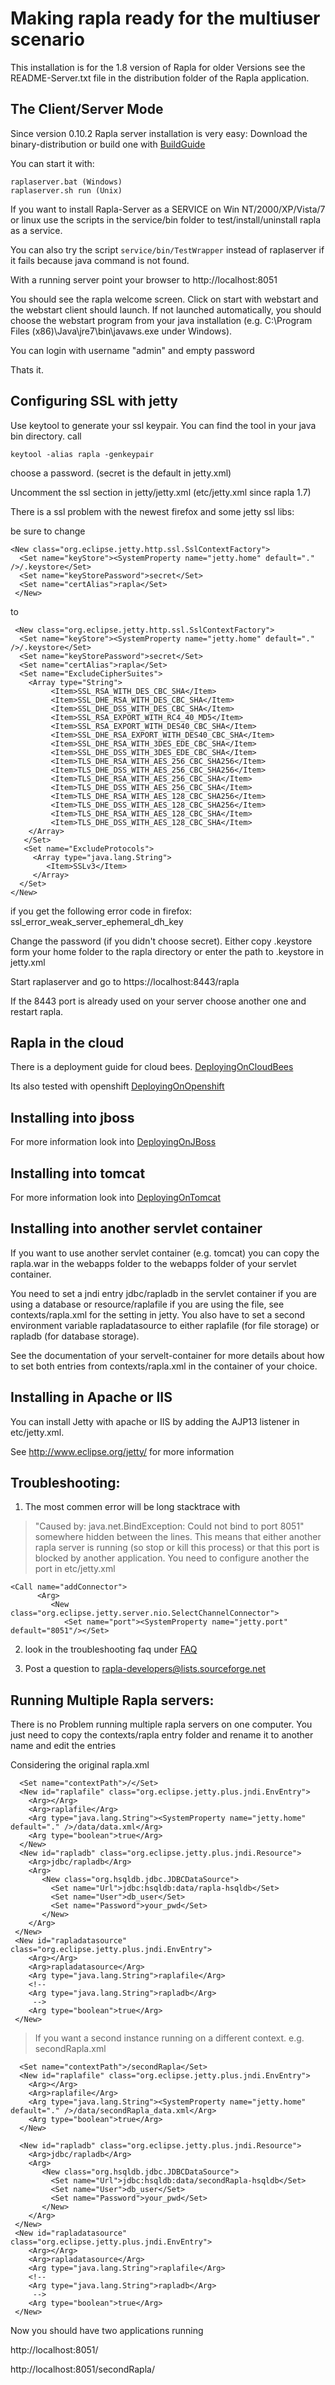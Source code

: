 # Making rapla ready for the multiuser scenario #

This installation is for the 1.8 version of Rapla for older Versions see the README-Server.txt file in the distribution folder of the Rapla application.

## The Client/Server Mode ##

Since version 0.10.2 Rapla server installation is very easy:
Download the binary-distribution or build one with [BuildGuide](BuildGuide.md)

You can start it with:
```
raplaserver.bat (Windows)
raplaserver.sh run (Unix)
```

If you want to install Rapla-Server as a SERVICE on Win NT/2000/XP/Vista/7 or linux
use the scripts in the service/bin folder to test/install/uninstall rapla as a service.

You can also try the script `service/bin/TestWrapper` instead of raplaserver if it fails because java command is not found.

With a running server point your browser to
http://localhost:8051

You should see the rapla welcome screen. Click on start with webstart
and the webstart client should launch. If not launched automatically,
you should choose the webstart program from your
java installation (e.g. C:\Program Files (x86)\Java\jre7\bin\javaws.exe under Windows).

You can login with username "admin" and empty password

Thats it.

## Configuring SSL with jetty ##

Use keytool to generate your ssl keypair. You can find the tool in your java bin directory.
call
```
keytool -alias rapla -genkeypair
```

choose a password. (secret is the default in jetty.xml)

Uncomment the ssl section in jetty/jetty.xml
(etc/jetty.xml since rapla 1.7)

There is a ssl problem with the newest firefox and some jetty ssl libs:

be sure to change

```
<New class="org.eclipse.jetty.http.ssl.SslContextFactory">
  <Set name="keyStore"><SystemProperty name="jetty.home" default="." />/.keystore</Set>
  <Set name="keyStorePassword">secret</Set>
  <Set name="certAlias">rapla</Set>
 </New>
```

to

```
 <New class="org.eclipse.jetty.http.ssl.SslContextFactory">
  <Set name="keyStore"><SystemProperty name="jetty.home" default="." />/.keystore</Set>
  <Set name="keyStorePassword">secret</Set>
  <Set name="certAlias">rapla</Set>
  <Set name="ExcludeCipherSuites">
    <Array type="String">
	     <Item>SSL_RSA_WITH_DES_CBC_SHA</Item>
	     <Item>SSL_DHE_RSA_WITH_DES_CBC_SHA</Item>
	     <Item>SSL_DHE_DSS_WITH_DES_CBC_SHA</Item>
	     <Item>SSL_RSA_EXPORT_WITH_RC4_40_MD5</Item>
	     <Item>SSL_RSA_EXPORT_WITH_DES40_CBC_SHA</Item>
	     <Item>SSL_DHE_RSA_EXPORT_WITH_DES40_CBC_SHA</Item>
	     <Item>SSL_DHE_RSA_WITH_3DES_EDE_CBC_SHA</Item>
	     <Item>SSL_DHE_DSS_WITH_3DES_EDE_CBC_SHA</Item>
	     <Item>TLS_DHE_RSA_WITH_AES_256_CBC_SHA256</Item>
	     <Item>TLS_DHE_DSS_WITH_AES_256_CBC_SHA256</Item>
	     <Item>TLS_DHE_RSA_WITH_AES_256_CBC_SHA</Item>
	     <Item>TLS_DHE_DSS_WITH_AES_256_CBC_SHA</Item>
	     <Item>TLS_DHE_RSA_WITH_AES_128_CBC_SHA256</Item>
	     <Item>TLS_DHE_DSS_WITH_AES_128_CBC_SHA256</Item>
	     <Item>TLS_DHE_RSA_WITH_AES_128_CBC_SHA</Item>
	     <Item>TLS_DHE_DSS_WITH_AES_128_CBC_SHA</Item>
    </Array>
   </Set>
   <Set name="ExcludeProtocols">
     <Array type="java.lang.String">
        <Item>SSLv3</Item>
     </Array>
  </Set>
</New>
```

if you get the following error code in firefox: ssl\_error\_weak\_server\_ephemeral\_dh\_key



Change the password (if you didn't choose secret).
Either copy .keystore form your home folder to the rapla directory or enter the path to .keystore in jetty.xml

Start raplaserver and go to https://localhost:8443/rapla

If the 8443 port is already used on your server choose another one and restart rapla.

## Rapla in the cloud ##

There is a deployment guide for cloud bees. [DeployingOnCloudBees](DeployingOnCloudBees.md)

Its also tested with openshift [DeployingOnOpenshift](DeployingOnOpenshift.md)


## Installing into jboss ##

For more information look  into [DeployingOnJBoss](DeployingOnJBoss.md)

## Installing into tomcat ##

For more information look  into [DeployingOnTomcat](DeployingOnTomcat.md)

## Installing into another servlet container ##

If you want to use another servlet container (e.g. tomcat) you can
copy the rapla.war in the webapps folder to the webapps folder of
your servlet container.

You need to set a jndi entry jdbc/rapladb in the servlet container if you are using a database or resource/raplafile if you are using the file, see contexts/rapla.xml for the setting in jetty. You also have to set a second environment variable rapladatasource to either raplafile (for file storage) or rapladb (for database storage).

See the documentation of your servelt-container for more details about how to set both entries from contexts/rapla.xml
in the container of your choice.

## Installing in Apache or IIS ##

You can install Jetty with apache or IIS by adding
the AJP13 listener in etc/jetty.xml.

See http://www.eclipse.org/jetty/ for more information

## Troubleshooting: ##

1. The most commen error will be long stacktrace with
> "Caused by: java.net.BindException: Could not bind to port 8051"
> somewhere hidden between the lines. This means that either another
> rapla server is running (so stop or kill this process) or that this
> port is blocked by another application.  You need to configure
> another the port in etc/jetty.xml

```
<Call name="addConnector">
      <Arg>
         <New class="org.eclipse.jetty.server.nio.SelectChannelConnector">
            <Set name="port"><SystemProperty name="jetty.port" default="8051"/></Set>
```

2. look in the troubleshooting faq under [FAQ](FAQ.md)

3. Post a question to rapla-developers@lists.sourceforge.net


## Running Multiple Rapla servers: ##

There is no Problem running multiple rapla servers on one computer. You just need to copy the contexts/rapla entry folder and rename it to another name and edit the entries

Considering  the original rapla.xml
```
  <Set name="contextPath">/</Set>
  <New id="raplafile" class="org.eclipse.jetty.plus.jndi.EnvEntry">
    <Arg></Arg>
	<Arg>raplafile</Arg>
	<Arg type="java.lang.String"><SystemProperty name="jetty.home" default="." />/data/data.xml</Arg>
	<Arg type="boolean">true</Arg>
  </New>
  <New id="rapladb" class="org.eclipse.jetty.plus.jndi.Resource">
	<Arg>jdbc/rapladb</Arg>
	<Arg>
	   <New class="org.hsqldb.jdbc.JDBCDataSource">
         <Set name="Url">jdbc:hsqldb:data/rapla-hsqldb</Set>
         <Set name="User">db_user</Set>
         <Set name="Password">your_pwd</Set>
	   </New>
	</Arg>
 </New>
 <New id="rapladatasource" class="org.eclipse.jetty.plus.jndi.EnvEntry">
    <Arg></Arg>
	<Arg>rapladatasource</Arg>
	<Arg type="java.lang.String">raplafile</Arg>
	<!-- 
	<Arg type="java.lang.String">rapladb</Arg>
	 -->
	<Arg type="boolean">true</Arg>
 </New>
```
> If you want a second instance running on a different context. e.g. secondRapla.xml
```
  <Set name="contextPath">/secondRapla</Set>
  <New id="raplafile" class="org.eclipse.jetty.plus.jndi.EnvEntry">
    <Arg></Arg>
	<Arg>raplafile</Arg>
	<Arg type="java.lang.String"><SystemProperty name="jetty.home" default="." />/data/secondRapla_data.xml</Arg>
	<Arg type="boolean">true</Arg>
  </New>
  
  <New id="rapladb" class="org.eclipse.jetty.plus.jndi.Resource">
	<Arg>jdbc/rapladb</Arg>
	<Arg>
	   <New class="org.hsqldb.jdbc.JDBCDataSource">
         <Set name="Url">jdbc:hsqldb:data/secondRapla-hsqldb</Set>
         <Set name="User">db_user</Set>
         <Set name="Password">your_pwd</Set>
	   </New>
	</Arg>
 </New>
 <New id="rapladatasource" class="org.eclipse.jetty.plus.jndi.EnvEntry">
    <Arg></Arg>
	<Arg>rapladatasource</Arg>
	<Arg type="java.lang.String">raplafile</Arg>
	<!-- 
	<Arg type="java.lang.String">rapladb</Arg>
	 -->
	<Arg type="boolean">true</Arg>
 </New>
```



Now you should have two applications running

http://localhost:8051/

http://localhost:8051/secondRapla/
